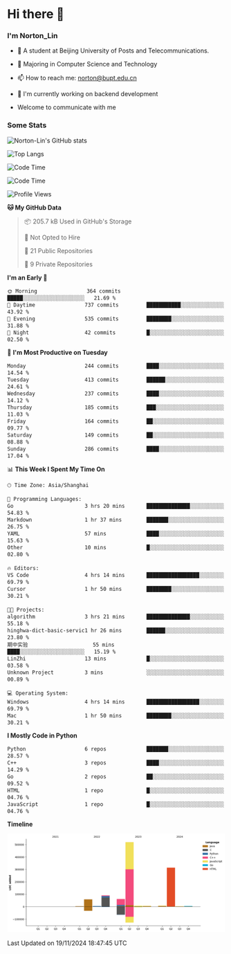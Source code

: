 
# Hi there 👋

### I'm Norton_Lin
- 🏫 A student at Beijing University of Posts and Telecommunications.
- 🌱 Majoring in Computer Science and Technology
- 📫 How to reach me: norton@bupt.edu.cn
- 🌱 I'm currently working on backend development

- Welcome to communicate with me

### Some Stats
![Norton-Lin's GitHub stats](https://github-readme-stats.vercel.app/api?username=Norton-Lin&count_private=true&show_icons=true&theme=radical)

![Top Langs](https://github-readme-stats.vercel.app/api/top-langs/?username=Norton-Lin&langs_count=10&layout=compact)

![Code Time](https://github-readme-stats.vercel.app/api/wakatime?username=Norton_Lin)

<!--START_SECTION:waka-->
![Code Time](http://img.shields.io/badge/Code%20Time-865%20hrs%206%20mins-blue)

![Profile Views](http://img.shields.io/badge/Profile%20Views-0-blue)

**🐱 My GitHub Data** 

> 📦 205.7 kB Used in GitHub's Storage 
 > 
> 🚫 Not Opted to Hire
 > 
> 📜 21 Public Repositories 
 > 
> 🔑 9 Private Repositories 
 > 
**I'm an Early 🐤** 

```text
🌞 Morning                364 commits         █████░░░░░░░░░░░░░░░░░░░░   21.69 % 
🌆 Daytime                737 commits         ███████████░░░░░░░░░░░░░░   43.92 % 
🌃 Evening                535 commits         ████████░░░░░░░░░░░░░░░░░   31.88 % 
🌙 Night                  42 commits          █░░░░░░░░░░░░░░░░░░░░░░░░   02.50 % 
```
📅 **I'm Most Productive on Tuesday** 

```text
Monday                   244 commits         ████░░░░░░░░░░░░░░░░░░░░░   14.54 % 
Tuesday                  413 commits         ██████░░░░░░░░░░░░░░░░░░░   24.61 % 
Wednesday                237 commits         ████░░░░░░░░░░░░░░░░░░░░░   14.12 % 
Thursday                 185 commits         ███░░░░░░░░░░░░░░░░░░░░░░   11.03 % 
Friday                   164 commits         ██░░░░░░░░░░░░░░░░░░░░░░░   09.77 % 
Saturday                 149 commits         ██░░░░░░░░░░░░░░░░░░░░░░░   08.88 % 
Sunday                   286 commits         ████░░░░░░░░░░░░░░░░░░░░░   17.04 % 
```


📊 **This Week I Spent My Time On** 

```text
🕑︎ Time Zone: Asia/Shanghai

💬 Programming Languages: 
Go                       3 hrs 20 mins       ██████████████░░░░░░░░░░░   54.83 % 
Markdown                 1 hr 37 mins        ███████░░░░░░░░░░░░░░░░░░   26.75 % 
YAML                     57 mins             ████░░░░░░░░░░░░░░░░░░░░░   15.63 % 
Other                    10 mins             █░░░░░░░░░░░░░░░░░░░░░░░░   02.80 % 

🔥 Editors: 
VS Code                  4 hrs 14 mins       █████████████████░░░░░░░░   69.79 % 
Cursor                   1 hr 50 mins        ████████░░░░░░░░░░░░░░░░░   30.21 % 

🐱‍💻 Projects: 
algorithm                3 hrs 21 mins       ██████████████░░░░░░░░░░░   55.18 % 
hinghwa-dict-basic-servic1 hr 26 mins        ██████░░░░░░░░░░░░░░░░░░░   23.80 % 
期中实验                     55 mins             ████░░░░░░░░░░░░░░░░░░░░░   15.19 % 
LinZhi                   13 mins             █░░░░░░░░░░░░░░░░░░░░░░░░   03.58 % 
Unknown Project          3 mins              ░░░░░░░░░░░░░░░░░░░░░░░░░   00.89 % 

💻 Operating System: 
Windows                  4 hrs 14 mins       █████████████████░░░░░░░░   69.79 % 
Mac                      1 hr 50 mins        ████████░░░░░░░░░░░░░░░░░   30.21 % 
```

**I Mostly Code in Python** 

```text
Python                   6 repos             ███████░░░░░░░░░░░░░░░░░░   28.57 % 
C++                      3 repos             ████░░░░░░░░░░░░░░░░░░░░░   14.29 % 
Go                       2 repos             ██░░░░░░░░░░░░░░░░░░░░░░░   09.52 % 
HTML                     1 repo              █░░░░░░░░░░░░░░░░░░░░░░░░   04.76 % 
JavaScript               1 repo              █░░░░░░░░░░░░░░░░░░░░░░░░   04.76 % 
```



**Timeline**

![Lines of Code chart](https://raw.githubusercontent.com/Norton-Lin/Norton-Lin/main/assets/bar_graph.png)


 Last Updated on 19/11/2024 18:47:45 UTC
<!--END_SECTION:waka-->
